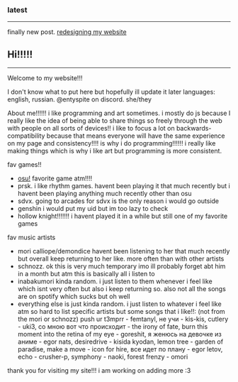 <!--[[USE_LAYOUT_generic.htm]]-->

### latest
---
finally new post. [redesigning my website](blog/2024/9/28.htm)

## Hi!!!!!
---
Welcome to my website!!!

I don't know what to put here but hopefully ill update it later
languages: english, russian. @entyspite on discord. she/they

About me!!!!!! i like programming and art sometimes.
i mostly do js because I really like the idea of being able to share things so freely through the web with people on all sorts of devices!!
i like to focus a lot on backwards-compatibility because that means everyone will have the same experience on my page and consistency!!!!
is why i do programming!!!!!! i really like making things which is why i like art but programming is more consistent.

fav games!!

- [osu!](https://osu.ppy.sh/users/34038420) favorite game atm!!!!
- prsk. i like rhythm games. havent been playing it that much recently but i havent been playing anything much recently other than osu
- sdvx. going to arcades for sdvx is the only reason i would go outside
- genshin i would put my uid but im too lazy to check
- hollow knight!!!!!!! i havent played it in a while but still one of my favorite games

fav music artists

- mori calliope/demondice havent been listening to her that much recently but overall keep returning to her like. more often than with other artists
- schnozz. ok this is very much temporary imo ill probably forget abt him in a month but atm this is basically all i listen to
- inabakumori kinda random. i just listen to them whenever i feel like which isnt very often but also i keep returning so. also not all the songs are on spotify which sucks but oh well
- everything else is just kinda random. i just listen to whatever i feel like atm so hard to list specific artists but some songs that i like!!: (not from the mori or schnozz) push ur t3mprr - femtanyl, не учи - kis-kis, cutlery - uki3, со мною вот что происходит - the irony of fate, burn this moment into the retina of my eye - goreshit, я женюсь на девочке из аниме - egor nats, desiredrive - kisida kyodan, lemon tree - garden of paradise, make a move - icon for hire, все идет по плану - egor letov, echo - crusher-p, symphony - naoki, forest frenzy - omori

thank you for visiting my site!!!
i am working on adding more :3